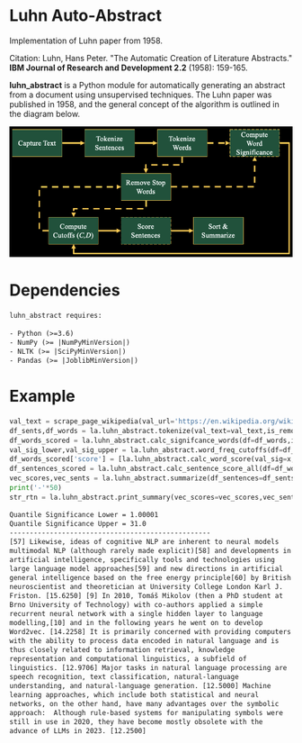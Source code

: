# Luhn Auto-Abstract
Implementation of Luhn paper from 1958.

Citation:
Luhn, Hans Peter. "The Automatic Creation of Literature Abstracts." __IBM Journal of Research and Development 2.2__ (1958): 159-165.


**luhn_abstract** is a Python module for automatically generating an abstract from a document using unsupervised techniques.  The Luhn paper was published in 1958, and the general concept of the algorithm is outlined in the diagram below.

![algorithm](./images/image_001.png)

# Dependencies
~~~~~~~~~~~~
luhn_abstract requires:

- Python (>=3.6)
- NumPy (>= |NumPyMinVersion|)
- NLTK (>= |SciPyMinVersion|)
- Pandas (>= |JoblibMinVersion|)
~~~~~~~~~~~~

# Example

```python
val_text = scrape_page_wikipedia(val_url='https://en.wikipedia.org/wiki/natural_language_processing')
df_sents,df_words = la.luhn_abstract.tokenize(val_text=val_text,is_remove_stopwords=False)
df_words_scored = la.luhn_abstract.calc_signifcance_words(df=df_words,is_use_luhn_tf=True,is_remove_stopwords=False)
val_sig_lower,val_sig_upper = la.luhn_abstract.word_freq_cutoffs(df=df_words_scored,val_lower=val_quant_lower,val_upper=val_quant_upper)
df_words_scored['score'] = [la.luhn_abstract.calc_word_score(val_sig=x,val_lower=val_sig_lower,val_upper=val_sig_upper) for x in df_words_scored['significance']]
df_sentences_scored = la.luhn_abstract.calc_sentence_score_all(df=df_words_scored,val_num_apart=val_n,func_summary=None)
vec_scores,vec_sents = la.luhn_abstract.summarize(df_sentences=df_sents,df_scores=df_sentences_scored,val_num_sentences=val_k)
print('-'*50)
str_rtn = la.luhn_abstract.print_summary(vec_scores=vec_scores,vec_sentences=vec_sents)
```

```terminal
Quantile Significance Lower = 1.00001
Quantile Significance Upper = 31.0
--------------------------------------------------
[57] Likewise, ideas of cognitive NLP are inherent to neural models multimodal NLP (although rarely made explicit)[58] and developments in artificial intelligence, specifically tools and technologies using large language model approaches[59] and new directions in artificial general intelligence based on the free energy principle[60] by British neuroscientist and theoretician at University College London Karl J. Friston. [15.6250] [9] In 2010, Tomáš Mikolov (then a PhD student at Brno University of Technology) with co-authors applied a simple recurrent neural network with a single hidden layer to language modelling,[10] and in the following years he went on to develop Word2vec. [14.2258] It is primarily concerned with providing computers with the ability to process data encoded in natural language and is thus closely related to information retrieval, knowledge representation and computational linguistics, a subfield of linguistics. [12.9706] Major tasks in natural language processing are speech recognition, text classification, natural-language understanding, and natural-language generation. [12.5000] Machine learning approaches, which include both statistical and neural networks, on the other hand, have many advantages over the symbolic approach:  Although rule-based systems for manipulating symbols were still in use in 2020, they have become mostly obsolete with the advance of LLMs in 2023. [12.2500]
```